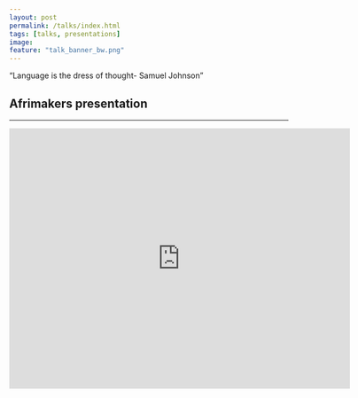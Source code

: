 ```yaml
---
layout: post
permalink: /talks/index.html
tags: [talks, presentations]
image:
feature: "talk_banner_bw.png"
---
```


“Language is the dress of thought- Samuel Johnson”

## Afrimakers presentation
***
<iframe src="http://www.slideshare.net/drugastefania/slideshelf" width="615px" height="470px" frameborder="0" marginwidth="0" marginheight="0" scrolling="no" style="border:none;" allowfullscreen webkitallowfullscreen mozallowfullscreen></iframe>
